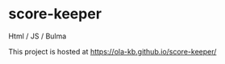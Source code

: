 # score-keeper

Html / JS / Bulma

This project is hosted at https://ola-kb.github.io/score-keeper/
